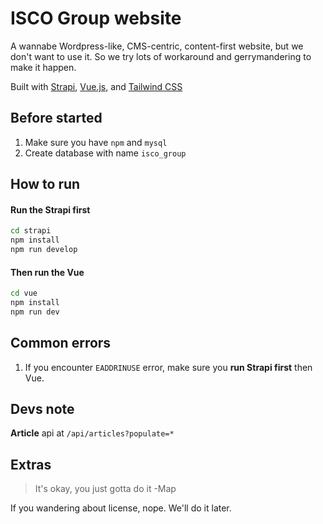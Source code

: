 # ISCO Group website

A wannabe Wordpress-like, CMS-centric, content-first website, but we don't want to use it. So we try lots of workaround and gerrymandering to make it happen.

Built with [Strapi](https://docs.strapi.io/dev-docs/intro), [Vue.js](https://vuejs.org/guide/introduction.html), and [Tailwind CSS](https://tailwindcss.com/docs/installation)

## Before started

1. Make sure you have `npm` and `mysql`
2. Create database with name `isco_group`

## How to run

#### Run the Strapi first

```bash
cd strapi
npm install
npm run develop
```

#### Then run the Vue

```bash
cd vue
npm install
npm run dev
```

## Common errors

1. If you encounter `EADDRINUSE` error, make sure you **run Strapi first** then Vue.

## Devs note

**Article** api at `/api/articles?populate=*`

## Extras

>It's okay, you just gotta do it -Map

If you wandering about license, nope. We'll do it later.